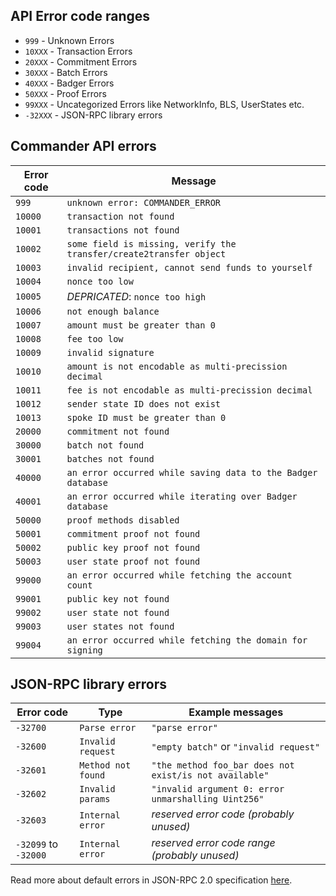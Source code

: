 ## API Error code ranges

- `999` - Unknown Errors
- `10XXX` - Transaction Errors
- `20XXX` - Commitment Errors
- `30XXX` - Batch Errors
- `40XXX` - Badger Errors
- `50XXX` - Proof Errors
- `99XXX` - Uncategorized Errors like NetworkInfo, BLS, UserStates etc.
- `-32XXX` - JSON-RPC library errors

## Commander API errors

| Error code | Message                                                             |
|------------|---------------------------------------------------------------------|
| `999`      | `unknown error: COMMANDER_ERROR`                                    |
| `10000`    | `transaction not found`                                             |
| `10001`    | `transactions not found`                                            |
| `10002`    | `some field is missing, verify the transfer/create2transfer object` |
| `10003`    | `invalid recipient, cannot send funds to yourself`                  |
| `10004`    | `nonce too low`                                                     |
| `10005`    | _DEPRICATED_: `nonce too high`                                      |
| `10006`    | `not enough balance`                                                |
| `10007`    | `amount must be greater than 0`                                     |
| `10008`    | `fee too low`                                                       |
| `10009`    | `invalid signature`                                                 |
| `10010`    | `amount is not encodable as multi-precission decimal`               |
| `10011`    | `fee is not encodable as multi-precission decimal`                  |
| `10012`    | `sender state ID does not exist`                                    |
| `10013`    | `spoke ID must be greater than 0`                                   |
| `20000`    | `commitment not found`                                              |
| `30000`    | `batch not found`                                                   |
| `30001`    | `batches not found`                                                 |
| `40000`    | `an error occurred while saving data to the Badger database`        |
| `40001`    | `an error occurred while iterating over Badger database`            |
| `50000`    | `proof methods disabled`                                            |
| `50001`    | `commitment proof not found`                                        |
| `50002`    | `public key proof not found`                                        |
| `50003`    | `user state proof not found`                                        |
| `99000`    | `an error occurred while fetching the account count`                |
| `99001`    | `public key not found`                                              |
| `99002`    | `user state not found`                                              |
| `99003`    | `user states not found`                                             |
| `99004`    | `an error occurred while fetching the domain for signing`           |

## JSON-RPC library errors

| Error code           | Type               | Example messages                                       |
|----------------------|--------------------|--------------------------------------------------------|
| `-32700`             | `Parse error`      | `"parse error"`                                        |
| `-32600`             | `Invalid request`  | `"empty batch"` or `"invalid request"`                 |
| `-32601`             | `Method not found` | `"the method foo_bar does not exist/is not available"` |
| `-32602`             | `Invalid params`   | `"invalid argument 0: error unmarshalling Uint256"`    |
| `-32603`             | `Internal error`   | *reserved error code (probably unused)*                |
| `-32099` to `-32000` | `Internal error`   | *reserved error code range (probably unused)*          |

Read more about default errors in JSON-RPC 2.0 specification [here](https://www.jsonrpc.org/specification).
